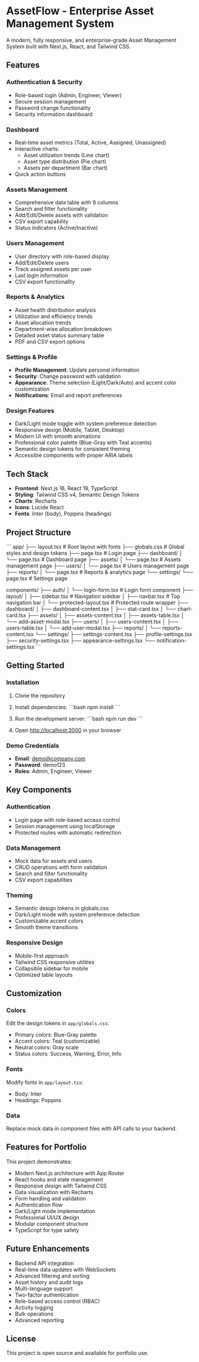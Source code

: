 # AssetFlow - Enterprise Asset Management System

A modern, fully responsive, and enterprise-grade Asset Management System built with Next.js, React, and Tailwind CSS.

## Features

### Authentication & Security
- Role-based login (Admin, Engineer, Viewer)
- Secure session management
- Password change functionality
- Security information dashboard

### Dashboard
- Real-time asset metrics (Total, Active, Assigned, Unassigned)
- Interactive charts:
  - Asset utilization trends (Line chart)
  - Asset type distribution (Pie chart)
  - Assets per department (Bar chart)
- Quick action buttons

### Assets Management
- Comprehensive data table with 9 columns
- Search and filter functionality
- Add/Edit/Delete assets with validation
- CSV export capability
- Status indicators (Active/Inactive)

### Users Management
- User directory with role-based display
- Add/Edit/Delete users
- Track assigned assets per user
- Last login information
- CSV export functionality

### Reports & Analytics
- Asset health distribution analysis
- Utilization and efficiency trends
- Asset allocation trends
- Department-wise allocation breakdown
- Detailed asset status summary table
- PDF and CSV export options

### Settings & Profile
- **Profile Management**: Update personal information
- **Security**: Change password with validation
- **Appearance**: Theme selection (Light/Dark/Auto) and accent color customization
- **Notifications**: Email and report preferences

### Design Features
- Dark/Light mode toggle with system preference detection
- Responsive design (Mobile, Tablet, Desktop)
- Modern UI with smooth animations
- Professional color palette (Blue-Gray with Teal accents)
- Semantic design tokens for consistent theming
- Accessible components with proper ARIA labels

## Tech Stack

- **Frontend**: Next.js 16, React 19, TypeScript
- **Styling**: Tailwind CSS v4, Semantic Design Tokens
- **Charts**: Recharts
- **Icons**: Lucide React
- **Fonts**: Inter (body), Poppins (headings)

## Project Structure

\`\`\`
app/
├── layout.tsx                 # Root layout with fonts
├── globals.css               # Global styles and design tokens
├── page.tsx                  # Login page
├── dashboard/
│   └── page.tsx             # Dashboard page
├── assets/
│   └── page.tsx             # Assets management page
├── users/
│   └── page.tsx             # Users management page
├── reports/
│   └── page.tsx             # Reports & analytics page
└── settings/
    └── page.tsx             # Settings page

components/
├── auth/
│   └── login-form.tsx       # Login form component
├── layout/
│   ├── sidebar.tsx          # Navigation sidebar
│   ├── navbar.tsx           # Top navigation bar
│   └── protected-layout.tsx # Protected route wrapper
├── dashboard/
│   ├── dashboard-content.tsx
│   ├── stat-card.tsx
│   └── chart-card.tsx
├── assets/
│   ├── assets-content.tsx
│   ├── assets-table.tsx
│   └── add-asset-modal.tsx
├── users/
│   ├── users-content.tsx
│   ├── users-table.tsx
│   └── add-user-modal.tsx
├── reports/
│   └── reports-content.tsx
└── settings/
    ├── settings-content.tsx
    ├── profile-settings.tsx
    ├── security-settings.tsx
    ├── appearance-settings.tsx
    └── notification-settings.tsx
\`\`\`

## Getting Started

### Installation

1. Clone the repository
2. Install dependencies:
   \`\`\`bash
   npm install
   \`\`\`

3. Run the development server:
   \`\`\`bash
   npm run dev
   \`\`\`

4. Open [http://localhost:3000](http://localhost:3000) in your browser

### Demo Credentials

- **Email**: demo@company.com
- **Password**: demo123
- **Roles**: Admin, Engineer, Viewer

## Key Components

### Authentication
- Login page with role-based access control
- Session management using localStorage
- Protected routes with automatic redirection

### Data Management
- Mock data for assets and users
- CRUD operations with form validation
- Search and filter functionality
- CSV export capabilities

### Theming
- Semantic design tokens in globals.css
- Dark/Light mode with system preference detection
- Customizable accent colors
- Smooth theme transitions

### Responsive Design
- Mobile-first approach
- Tailwind CSS responsive utilities
- Collapsible sidebar for mobile
- Optimized table layouts

## Customization

### Colors
Edit the design tokens in `app/globals.css`:
- Primary colors: Blue-Gray palette
- Accent colors: Teal (customizable)
- Neutral colors: Gray scale
- Status colors: Success, Warning, Error, Info

### Fonts
Modify fonts in `app/layout.tsx`:
- Body: Inter
- Headings: Poppins

### Data
Replace mock data in component files with API calls to your backend.

## Features for Portfolio

This project demonstrates:
- Modern Next.js architecture with App Router
- React hooks and state management
- Responsive design with Tailwind CSS
- Data visualization with Recharts
- Form handling and validation
- Authentication flow
- Dark/Light mode implementation
- Professional UI/UX design
- Modular component structure
- TypeScript for type safety

## Future Enhancements

- Backend API integration
- Real-time data updates with WebSockets
- Advanced filtering and sorting
- Asset history and audit logs
- Multi-language support
- Two-factor authentication
- Role-based access control (RBAC)
- Activity logging
- Bulk operations
- Advanced reporting

## License

This project is open source and available for portfolio use.
